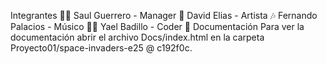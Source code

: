 Integrantes
🧑‍💼 Saul Guerrero - Manager
🎨 David Elias - Artista
🎶 Fernando Palacios - Músico
👨‍💻 Yael Badillo - Coder
📁 Documentación
Para ver la documentación abrir el archivo Docs/index.html en la carpeta Proyecto01/space-invaders-e25 @ c192f0c.
